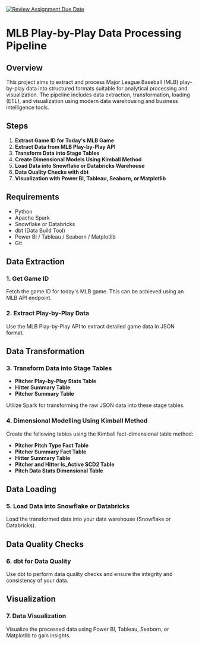 [![Review Assignment Due Date](https://classroom.github.com/assets/deadline-readme-button-24ddc0f5d75046c5622901739e7c5dd533143b0c8e959d652212380cedb1ea36.svg)](https://classroom.github.com/a/1lXY_Wlg)
# MLB Play-by-Play Data Processing Pipeline

## Overview

This project aims to extract and process Major League Baseball (MLB) play-by-play data into structured formats suitable for analytical processing and visualization. The pipeline includes data extraction, transformation, loading (ETL), and visualization using modern data warehousing and business intelligence tools.

## Steps

1. **Extract Game ID for Today's MLB Game**
2. **Extract Data from MLB Play-by-Play API**
3. **Transform Data into Stage Tables**
4. **Create Dimensional Models Using Kimball Method**
5. **Load Data into Snowflake or Databricks Warehouse**
6. **Data Quality Checks with dbt**
7. **Visualization with Power BI, Tableau, Seaborn, or Matplotlib**

## Requirements

- Python
- Apache Spark
- Snowflake or Databricks
- dbt (Data Build Tool)
- Power BI / Tableau / Seaborn / Matplotlib
- Git
## Data Extraction

### 1. Get Game ID

Fetch the game ID for today's MLB game. This can be achieved using an MLB API endpoint.

### 2. Extract Play-by-Play Data

Use the MLB Play-by-Play API to extract detailed game data in JSON format.

## Data Transformation

### 3. Transform Data into Stage Tables

- **Pitcher Play-by-Play Stats Table**
- **Hitter Summary Table**
- **Pitcher Summary Table**

Utilize Spark for transforming the raw JSON data into these stage tables.

### 4. Dimensional Modelling Using Kimball Method

Create the following tables using the Kimball fact-dimensional table method:

- **Pitcher Pitch Type Fact Table**
- **Pitcher Summary Fact Table**
- **Hitter Summary Table**
- **Pitcher and Hitter Is_Active SCD2 Table**
- **Pitch Data Stats Dimensional Table**

## Data Loading

### 5. Load Data into Snowflake or Databricks

Load the transformed data into your data warehouse (Snowflake or Databricks).

## Data Quality Checks

### 6. dbt for Data Quality

Use dbt to perform data quality checks and ensure the integrity and consistency of your data.

## Visualization

### 7. Data Visualization

Visualize the processed data using Power BI, Tableau, Seaborn, or Matplotlib to gain insights.


